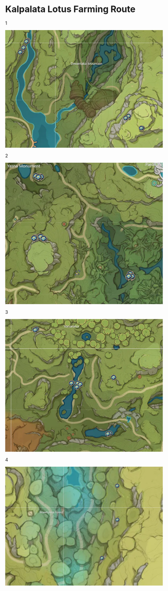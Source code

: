 # Kalpalata Lotus Farming Route

1

![kalpalata-route-1](./kalpalata-1.png)

2

![kalpalata-route-2](./kalpalata-2.png)

3

![kalpalata-route-3](./kalpalata-3.png)

4

![kalpalata-route-4](./kalpalata-4.png)
